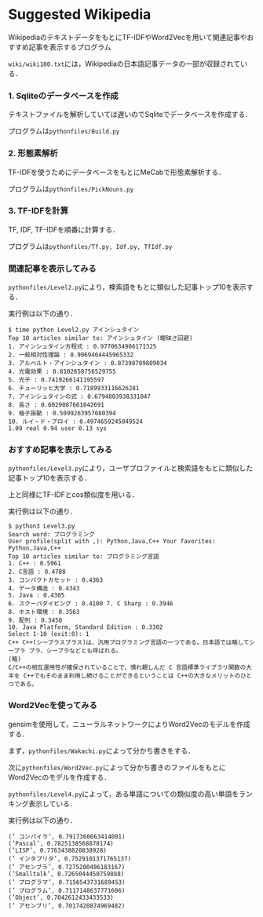 # Suggested Wikipedia

WikipediaのテキストデータをもとにTF-IDFやWord2Vecを用いて関連記事やおすすめ記事を表示するプログラム

`wiki/wiki100.txt`には，Wikipediaの日本語記事データの一部が収録されている．

### 1. Sqliteのデータベースを作成

テキストファイルを解析していては遅いのでSqliteでデータベースを作成する．

プログラムは`pythonfiles/Build.py`

### 2. 形態素解析

TF-IDFを使うためにデータベースをもとにMeCabで形態素解析する．

プログラムは`pythonfiles/PickNouns.py`

### 3. TF-IDFを計算

TF, IDF, TF-IDFを順番に計算する．

プログラムは`pythonfiles/Tf.py, Idf.py, TfIdf.py`

### 関連記事を表示してみる

`pythonfiles/Level2.py`により，検索語をもとに類似した記事トップ10を表示する．

実行例は以下の通り．

```
$ time python Level2.py アインシュタイン
Top 10 articles similar to: アインシュタイン (曖昧さ回避)
1. アインシュタイン方程式 : 0.9770634906171325
2. 一般相対性理論 : 0.9069404445965332
3. アルベルト・アインシュタイン : 0.87398709809034 
4. 光電効果 : 0.8102658756529755
5. 光子 : 0.7419266141195597
6. チューリッヒ大学 : 0.7189933116626281
7. アインシュタインの式 : 0.6794803938331047
8. 長さ : 0.6029087661042691
9. 格子振動 : 0.5099263957680394
10. ルイ・ド・ブロイ : 0.4974659245049524
1.09 real 0.94 user 0.13 sys
```

### おすすめ記事を表示してみる

`pythonfiles/Level3.py`により，ユーザプロファイルと検索語をもとに類似した記事トップ10を表示する．

上と同様にTF-IDFとcos類似度を用いる．

実行例は以下の通り．

```
$ python3 Level3.py
Search word: プログラミング
User profile(split with ,): Python,Java,C++ Your favorites: Python,Java,C++
Top 10 articles similar to: プログラミング言語
1. C++ : 0.5961
2. C言語 : 0.4788
3. コンパクトカセット : 0.4363 
4. データ構造 : 0.4343
5. Java : 0.4305
6. スクーバダイビング : 0.4100 7. C Sharp : 0.3946
8. ホスト環境 : 0.3563
9. 配列 : 0.3450
10. Java Platform, Standard Edition : 0.3302
Select 1-10 (exit:0): 1
C++ C++(シープラスプラス)は、汎用プログラミング言語の一つである。日本語では略してシープラ プラ、シープラなどとも呼ばれる。
(略)
C/C++の相互運用性が確保されていることで、慣れ親しんだ C 言語標準ライブラリ関数の大半を C++でもそのまま利用し続けることができるということは C++の大きなメリットのひとつである。
```

### Word2Vecを使ってみる

gensimを使用して，ニューラルネットワークによりWord2Vecのモデルを作成する．

まず，`pythonfiles/Wakachi.py`によって分かち書きをする．

次に`pythonfiles/Word2Vec.py`によって分かち書きのファイルをもとにWord2Vecのモデルを作成する．

`pythonfiles/Level4.py`によって，ある単語についての類似度の高い単語をランキング表示している．

実行例は以下の通り．

```
(’ コンパイラ’, 0.7917360663414001) 
(’Pascal’, 0.7825138568878174) 
(’LISP’, 0.7763438820838928)
(’ インタプリタ’, 0.7529101371765137) 
(’ アセンブラ’, 0.7275200486183167) 
(’Smalltalk’, 0.7265044450759888) 
(’ プログラマ’, 0.7156543731689453) 
(’ プログラム’, 0.7117148637771606) 
(’Object’, 0.7042612433433533)
(’ アセンブリ’, 0.7017428874969482)
```

